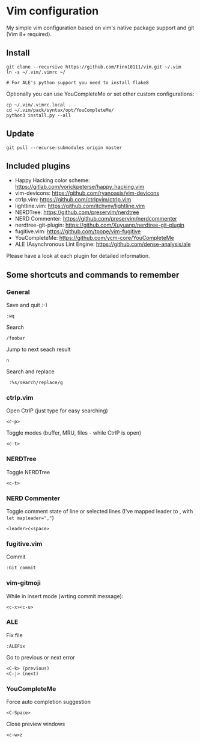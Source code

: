 # Vim configuration

My simple vim configuration based on vim's native package support and git (Vim 8+ required).

## Install

    git clone --recursive https://github.com/Finn10111/vim.git ~/.vim
    ln -s ~/.vim/.vimrc ~/

    # For ALE's python support you need to install flake8

Optionally you can use YouCompleteMe or set other custom configurations:

    cp ~/.vim/.vimrc.local .
    cd ~/.vim/pack/syntax/opt/YouCompleteMe/
    python3 install.py --all

## Update

    git pull --recurse-submodules origin master

## Included plugins

* Happy Hacking color scheme: https://gitlab.com/yorickpeterse/happy_hacking.vim
* vim-devicons: https://github.com/ryanoasis/vim-devicons
* ctrlp.vim: https://github.com/ctrlpvim/ctrlp.vim
* lightline.vim: https://github.com/itchyny/lightline.vim
* NERDTree: https://github.com/preservim/nerdtree
* NERD Commenter: https://github.com/preservim/nerdcommenter
* nerdtree-git-plugin: https://github.com/Xuyuanp/nerdtree-git-plugin
* fugitive.vim: https://github.com/tpope/vim-fugitive
* YouCompleteMe: https://github.com/ycm-core/YouCompleteMe
* ALE (Asynchronous Lint Engine: https://github.com/dense-analysis/ale

Please have a look at each plugin for detailed information.

## Some shortcuts and commands to remember

### General

Save and quit :-)

    :wq

Search

    /foobar

Jump to next seach result

    n

Search and replace

     :%s/search/replace/g

### ctrlp.vim

Open CtrlP (just type for easy searching)

    <c-p>

Toggle modes (buffer, MRU, files - while CtrlP is open)

    <c-t>

### NERDTree

Toggle NERDTree

    <c-t>

### NERD Commenter

Toggle comment state of line or selected lines
(I've mapped leader to , with `let mapleader=","`)

    <leader>c<space>

### fugitive.vim

Commit

    :Git commit

### vim-gitmoji

While in insert mode (wrting commit message):

    <c-x><c-u>

### ALE

Fix file

    :ALEFix

Go to previous or next error

    <C-k> (previous)
    <C-j> (next)

### YouCompleteMe

Force auto completion suggestion

    <C-Space>

Close preview windows

    <c-w>z
